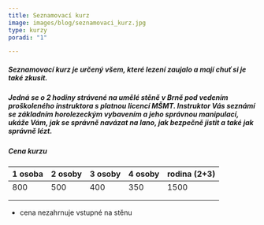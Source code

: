 ```yaml
---
title: Seznamovací kurz
image: images/blog/seznamovaci_kurz.jpg
type: kurzy
poradi: "1"

---
```

##### Seznamovací kurz je určený všem, které lezení zaujalo a mají chuť si je také zkusit.

##### Jedná se o 2 hodiny strávené na umělé stěně v Brně pod vedením proškoleného instruktora s platnou licencí MŠMT. Instruktor Vás seznámí se základním horolezeckým vybavením a jeho správnou manipulací, ukáže Vám, jak se správně navázat na lano, jak bezpečně jistit a také jak správně lézt.

##### Cena kurzu

| 1 osoba 	| 2 osoby 	| 3 osoby 	| 4 osoby 	| rodina (2+3) 	|
|---------	|---------	|---------	|---------	|--------------	|
| 800     	| 500     	| 400     	| 350     	| 1500         	|
|         	|         	|         	|         	|              	|
|         	|         	|         	|         	|              	|

* cena nezahrnuje vstupné na stěnu